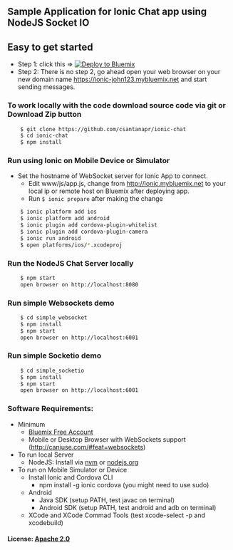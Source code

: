 ## Sample Application for Ionic Chat app using NodeJS Socket IO

## Easy to get started 
- Step 1: click this => [![Deploy to Bluemix](https://bluemix.net/deploy/button.png)](https://bluemix.net/deploy?repository=https://github.com/csantanapr/ionic-chat)
- Step 2: There is no step 2, go ahead open your web browser on your new domain name https://ionic-john123.mybluemix.net and start sending messages.

### To work locally with the code download source code via git or Download Zip button
```bash
    $ git clone https://github.com/csantanapr/ionic-chat
    $ cd ionic-chat
    $ npm install
```
    
### Run using Ionic on Mobile Device or Simulator

- Set the hostname of WebSocket server for Ionic App to connect. 
  - Edit www/js/app.js, change from http://ionic.mybluemix.net to your local ip or remote host on Bluemix after deploying app.
  - Run `$ ionic prepare` after making the change
  
```bash
    $ ionic platform add ios
    $ ionic platform add android
    $ ionic plugin add cordova-plugin-whitelist
    $ ionic plugin add cordova-plugin-camera
    $ ionic run android
    $ open platforms/ios/*.xcodeproj
```

### Run the NodeJS Chat Server locally
```bash
    $ npm start
    open browser on http://localhost:8080
```

### Run simple Websockets demo
```bash
    $ cd simple_websocket
    $ npm install
    $ npm start
    open browser on http://localhost:6001
```

### Run simple Socketio demo
```bash
    $ cd simple_socketio
    $ npm install
    $ npm start
    open browser on http://localhost:6001
```
  
  
### Software Requirements:
- Minimum
  - [Bluemix Free Account](https://console.ng.bluemix.net/registration)
  - Mobile or Desktop Browser with WebSockets support (http://caniuse.com/#feat=websockets)	
- To run local Server
  - NodeJS: Install via [nvm](https://github.com/creationix/nvm) or [nodejs.org](https://nodejs.org/en/download)
- To run on Mobile Simulator or Device
  - Install Ionic and Cordova CLI
	  - npm install -g ionic cordova  (you might need to use sudo)
  - Android 
    - Java SDK (setup PATH, test javac on terminal)
    - Android SDK (setup PATH, test android and adb on terminal)
  - XCode and XCode Commad Tools (test xcode-select -p and xcodebuild)
	
#### License: [Apache 2.0](License.txt)
